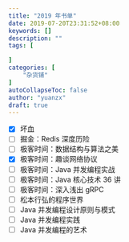 ```yaml
---
title: "2019 年书单"
date: 2019-07-20T23:31:52+08:00
keywords: []
description: ""
tags: [

]
categories: [
    "杂货铺"
]
autoCollapseToc: false
author: "yuanzx"
draft: true
---
```


- [x] 坏血
- [ ] 掘金：Redis 深度历险
- [ ] 极客时间：数据结构与算法之美
- [x] 极客时间：趣谈网络协议
- [ ] 极客时间：Java 并发编程实战
- [ ] 极客时间：Java 核心技术 36 讲
- [ ] 极客时间：深入浅出 gRPC
- [ ] 松本行弘的程序世界
- [ ] Java 并发编程设计原则与模式
- [ ] Java 并发编程实践
- [ ] Java 并发编程的艺术